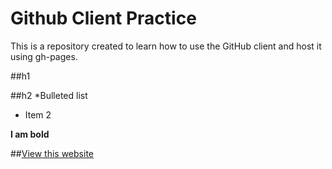 Github Client Practice
========================

This is a repository created to learn how to use the GitHub client and host it using gh-pages. 

##h1

##h2
*Bulleted list
* Item 2

**I am bold**

##[View this website](http://SavrutP.github.io/exercises)
